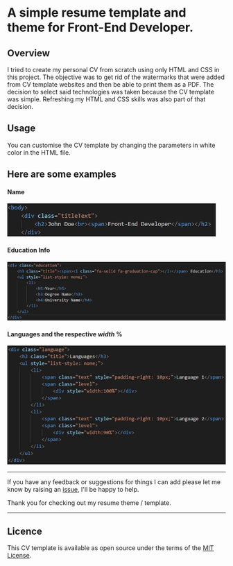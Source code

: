 # A simple resume template and theme for Front-End Developer.

## Overview

I tried to create my personal CV from scratch using only HTML and CSS in this project. The objective was to get rid of the watermarks that were added from CV template websites and then be able to print them as a PDF. The decision to select said technologies was taken because the CV template was simple. Refreshing my HTML and CSS skills was also part of that decision.

## Usage

You can customise the CV template by changing the parameters in white color in the HTML file.

Here are some examples
---
#### Name 
![Changing the name](/assets/name.jpg)

#### Education Info
![Changing the education info](/assets/educationInfo.jpg)

#### Languages and the respective *width* %
![Changing the languages](/assets/languages.jpg)

---

If you have any feedback or suggestions for things I can add please let me know by raising an [issue](https://github.com/mparkasd/myCV/issues), I'll be happy to help.

Thank you for checking out my resume theme / template.

---

## Licence
This CV template is available as open source under the terms of the [MIT License](https://opensource.org/licenses/MIT).

